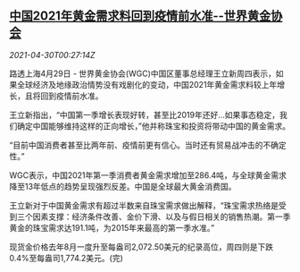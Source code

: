 <!--1619742663000-->
[中国2021年黄金需求料回到疫情前水准--世界黄金协会](https://cn.reuters.com/article/china-gold-demand-0429-thur-idCNKBS2CH01H)
------

<div><i>2021-04-30T00:27:14Z</i></div><p>路透上海4月29日 - 世界黄金协会(WGC)中国区董事总经理王立新周四表示，如果全球经济及地缘政治情势没有戏剧化的变动，中国2021年黄金需求料较上年增长，且将回到疫情前水准。</p><p>王立新指出，“中国第一季增长表现好转，甚至比2019年还好...如果事态稳定，我们确定中国能够维持这样的正向增长，”他并称珠宝和投资将带动中国的黄金需求。</p><p>“目前中国消费者甚至比两年前、疫情前更有信心。当时还有贸易战冲击的不确定性。”</p><p>WGC表示，中国2021年第一季消费者黄金需求增加至286.4吨，与全球黄金需求降至13年低点的趋势呈现强烈反差。中国是全球最大黄金消费国。</p><p>王立新对于中国黄金需求有超过半数来自珠宝需求做出解释，“珠宝需求热络是受到三个因素支撑：经济条件改善、金价下滑、以及与假日相关的销售热潮。第一季黄金的珠宝需求达191.1吨，为2015年来最高的第一季水准。”</p><p>现货金价格去年8月一度升至每盎司2,072.50美元的纪录高位，周四则是下跌0.4%至每盎司1,774.2美元。(完)</p>
